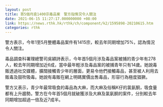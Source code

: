 ```yaml
---
layout: post
title: 首5個月逾1400宗毒品案　警方指情況令人關注
date: 2021-06-15 11:27:17.000000000 +08:00
link: https://news.rthk.hk/rthk/ch/component/k2/1595898-20210615.htm
categories: rthk
---
```


警方表示，今年1至5月整體毒品案件有1415宗，較去年同期增加75%，認為情況令人關注。

毒品調查科署理總警司吳穎詩表示，今年首5個月涉及毒品案被捕的青少年有278人，較去年同期增加近6成，當中最年輕涉及毒品案的被捕青年只有14歲。她說毒販透過社交媒體，擴闊接觸青少年的層面，更易令他們接觸毒品，甚至被人利用去販毒及鼓吹吸毒。她說有毒販在網上明碼實價出售毒品，形容行為極度猖獗。

警方又表示，青少年最常吸食的毒品為大麻，而大麻及俗稱K仔的氯氨酮，吸食量都有上升趨勢。警方在今年首5個月就破獲涉及大麻及氯氨酮的案件，分別較去年同期增加超過一倍及近7成半。
